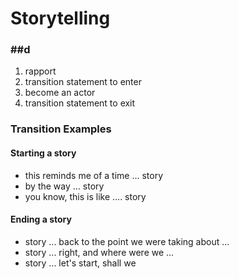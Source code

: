 # Storytelling

### ##d

1. rapport
2. transition statement to enter
3. become an actor
4. transition statement to exit

### Transition Examples

#### Starting a story

* this reminds me of a time ... story
* by the way ... story
* you know, this is like .... story

#### Ending a story

* story ... back to the point we were taking about ...
* story ... right, and where were we ...
* story ... let's start, shall we
